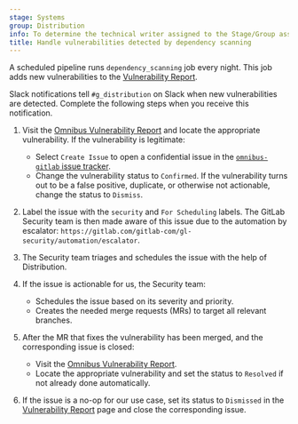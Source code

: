 ```yaml
---
stage: Systems
group: Distribution
info: To determine the technical writer assigned to the Stage/Group associated with this page, see https://handbook.gitlab.com/handbook/product/ux/technical-writing/#assignments
title: Handle vulnerabilities detected by dependency scanning
---
```


A scheduled pipeline runs `dependency_scanning` job every night. This job adds new
vulnerabilities to the
[Vulnerability Report](https://gitlab.com/gitlab-org/omnibus-gitlab/-/security/vulnerability_report/).

Slack notifications tell `#g_distribution` on Slack when new
vulnerabilities are detected. Complete the following steps when you receive this notification.

1. Visit the [Omnibus Vulnerability Report](https://gitlab.com/gitlab-org/omnibus-gitlab/-/security/vulnerability_report)
   and locate the appropriate vulnerability. If the vulnerability is legitimate:

   - Select `Create Issue` to open a confidential issue in the
   [`omnibus-gitlab` issue tracker](https://gitlab.com/gitlab-org/omnibus-gitlab/-/issues).
   - Change the vulnerability status to `Confirmed`. If the vulnerability turns
   out to be a false positive, duplicate, or otherwise not actionable, change the
   status to `Dismiss`.

1. Label the issue with the `security` and `For Scheduling` labels. The GitLab
   Security team is then made aware of this issue due to the automation by
   escalator: `https://gitlab.com/gitlab-com/gl-security/automation/escalator`.

1. The Security team triages and schedules the issue with the help of Distribution.

1. If the issue is actionable for us, the Security team:

   - Schedules the issue based on its severity and priority.
   - Creates the needed merge requests (MRs) to target all relevant branches.

1. After the MR that fixes the vulnerability has been merged, and the corresponding
   issue is closed:

   - Visit the [Omnibus Vulnerability Report](https://gitlab.com/gitlab-org/omnibus-gitlab/-/security/vulnerability_report).
   - Locate the appropriate vulnerability and set the status to `Resolved` if not
   already done automatically.

1. If the issue is a no-op for our use case, set its status to `Dismissed` in the
   [Vulnerability Report](https://gitlab.com/gitlab-org/omnibus-gitlab/-/security/vulnerability_report)
   page and close the corresponding issue.
